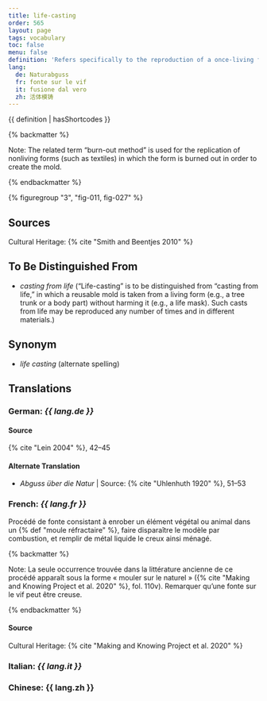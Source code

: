 ```yaml
---
title: life-casting
order: 565
layout: page
tags: vocabulary
toc: false
menu: false
definition: 'Refers specifically to the reproduction of a once-living form (either plant or animal) that results in a {% def "cast (n.)" "cast" %} characterized by its high realism and fine detail. Life-casts are made by encasing the form in a {% def "refractory mold" %} and burning out the form, and are therefore generally solid, though there are some exceptions.'
lang:
  de: Naturabguss
  fr: fonte sur le vif
  it: fusione dal vero
  zh: 活体模铸
---
```


{{ definition | hasShortcodes }}

{% backmatter %}

Note: The related term “burn-out method” is used for the replication of nonliving forms (such as textiles) in which the form is burned out in order to create the mold.

{% endbackmatter %}

{% figuregroup "3", "fig-011, fig-027" %}

## Sources

Cultural Heritage: {% cite "Smith and Beentjes 2010" %}

## To Be Distinguished From

- *casting from life* (“Life-casting” is to be distinguished from “casting from life,” in which a reusable mold is taken from a living form (e.g., a tree trunk or a body part) without harming it (e.g., a life mask). Such casts from life may be reproduced any number of times and in different materials.)

## Synonym

- *life casting* (alternate spelling)

## Translations

<div class="accordion">

### **German**: *{{ lang.de }}*

#### Source

{% cite "Lein 2004" %}, 42–45

#### Alternate Translation

- *Abguss über die Natur* | Source: {% cite "Uhlenhuth 1920" %}, 51–53

### **French**: *{{ lang.fr }}*

Procédé de fonte consistant à enrober un élément végétal ou animal dans un {% def "moule réfractaire" %}, faire disparaître le modèle par combustion, et remplir de métal liquide le creux ainsi ménagé.

{% backmatter %}

Note: La seule occurrence trouvée dans la littérature ancienne de ce procédé apparaît sous la forme « mouler sur le naturel » ({% cite "Making and Knowing Project et al. 2020" %}, fol. 110v). Remarquer qu’une fonte sur le vif peut être creuse.

{% endbackmatter %}

#### Source

Cultural Heritage: {% cite "Making and Knowing Project et al. 2020" %}

### **Italian**: *{{ lang.it }}*

### **Chinese**: {{ lang.zh }}

</div>
